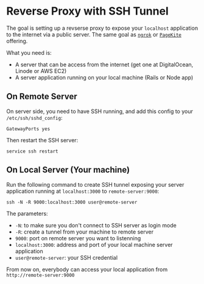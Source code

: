 # Reverse Proxy with SSH Tunnel

The goal is setting up a revserse proxy to expose your `localhost` application to the internet via a public server. The same goal as [`ngrok`](https://ngrok.com) or [`PageKite`](https://pagekite.net) offering.

What you need is:
- A server that can be access from the internet (get one at DigitalOcean, Linode or AWS EC2)
- A server application running on your local machine (Rails or Node app) 

## On Remote Server

On server side, you need to have SSH running, and add this config to your `/etc/ssh/sshd_config`:

```
GatewayPorts yes
```

Then restart the SSH server:

```
service ssh restart
```

## On Local Server (Your machine)

Run the following command to create SSH tunnel exposing your server application running at `localhost:3000` to `remote-server:9000`:

```
ssh -N -R 9000:localhost:3000 user@remote-server
```

The parameters: 
- `-N`: to make sure you don't connect to SSH server as login mode
- `-R`: create a tunnel from your machine to remote server
- `9000`: port on remote server you want to listenning 
- `localhost:3000`: address and port of your local machine server application
- `user@remote-server`: your SSH credential

From now on, everybody can access your local application from `http://remote-server:9000`
